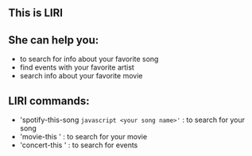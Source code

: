 ## This is **LIRI**
## She can help you: 
* to search for info about your favorite song
* find events with your favorite artist
* search info about your favorite movie
## **LIRI** commands: 
* 'spotify-this-song ```javascript <your song name>'``` : to search for your song
* 'movie-this <your movie>' : to search for your movie
* 'concert-this <name of your favorite band>' : to search for events  
